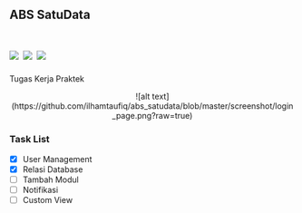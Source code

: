 ## ABS SatuData
<h1 style="font-weight:normal">
  <a href="https://github.com/ilhamtaufiq/abs_satudata/releases/tag/v1.0"><img src=https://img.shields.io/github/v/release/ilhamtaufiq/abs_satudata?style=for-the-badge></a>
  <a href="https://github.com/ilhamtaufiq/abs_satudata/commits/v1.0"><img src=https://img.shields.io/github/commits-since/ilhamtaufiq/abs_satudata/v1.0/master?style=for-the-badge></a>
    <a href="https://github.com/ilhamtaufiq/abs_satudata/blob/master/LICENSE.md"><img src=https://img.shields.io/github/license/ilhamtaufiq/abs_satudata?style=for-the-badge></a>
</h1>

Tugas Kerja Praktek
<br>

<p align="center">
![alt text](https://github.com/ilhamtaufiq/abs_satudata/blob/master/screenshot/login_page.png?raw=true)
</p>

### Task List

- [x] User Management
- [x] Relasi Database
- [ ] Tambah Modul
- [ ] Notifikasi
- [ ] Custom View
